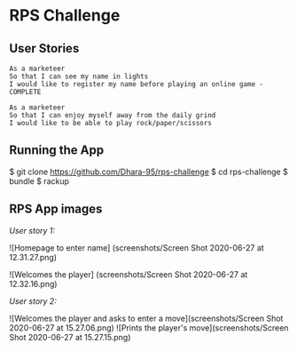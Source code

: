 # RPS Challenge

**User Stories**
----

```
As a marketeer
So that I can see my name in lights
I would like to register my name before playing an online game - COMPLETE

As a marketeer
So that I can enjoy myself away from the daily grind
I would like to be able to play rock/paper/scissors
```

**Running the App**
----

$ git clone https://github.com/Dhara-95/rps-challenge
$ cd rps-challenge
$ bundle
$ rackup

**RPS App images**
----

*User story 1:*

![Homepage to enter name] (screenshots/Screen Shot 2020-06-27 at 12.31.27.png)

![Welcomes the player] (screenshots/Screen Shot 2020-06-27 at 12.32.16.png)

*User story 2:*

![Welcomes the player and asks to enter a move](screenshots/Screen Shot 2020-06-27 at 15.27.06.png)
![Prints the player's move](screenshots/Screen Shot 2020-06-27 at 15.27.15.png)
